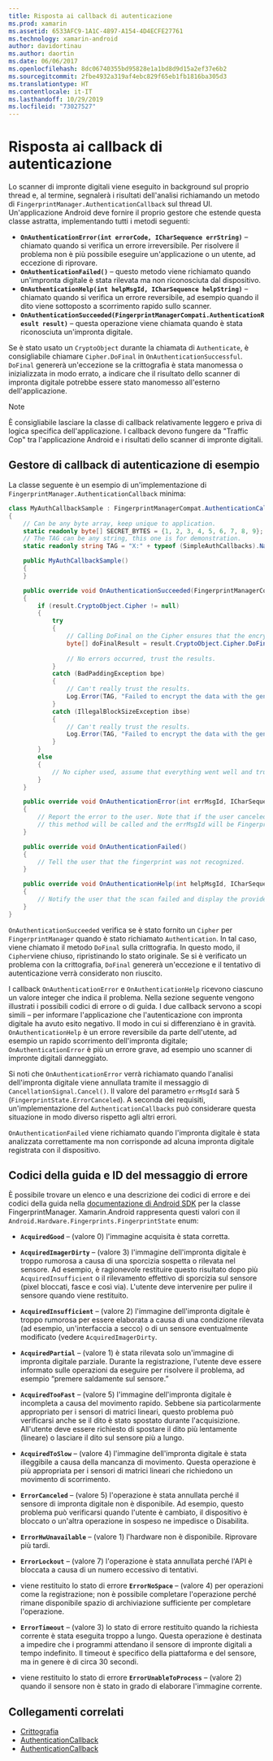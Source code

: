 ```yaml
---
title: Risposta ai callback di autenticazione
ms.prod: xamarin
ms.assetid: 6533AFC9-1A1C-4897-A154-4D4ECFE27761
ms.technology: xamarin-android
author: davidortinau
ms.author: daortin
ms.date: 06/06/2017
ms.openlocfilehash: 8dc06740355bd95828e1a1bd8d9d15a2ef37e6b2
ms.sourcegitcommit: 2fbe4932a319af4ebc829f65eb1fb1816ba305d3
ms.translationtype: HT
ms.contentlocale: it-IT
ms.lasthandoff: 10/29/2019
ms.locfileid: "73027527"
---
```

# <a name="responding-to-authentication-callbacks"></a>Risposta ai callback di autenticazione

Lo scanner di impronte digitali viene eseguito in background sul proprio thread e, al termine, segnalerà i risultati dell'analisi richiamando un metodo di `FingerprintManager.AuthenticationCallback` sul thread UI. Un'applicazione Android deve fornire il proprio gestore che estende questa classe astratta, implementando tutti i metodi seguenti:

- **`OnAuthenticationError(int errorCode, ICharSequence errString)`** &ndash; chiamato quando si verifica un errore irreversibile. Per risolvere il problema non è più possibile eseguire un'applicazione o un utente, ad eccezione di riprovare.
- **`OnAuthenticationFailed()`** &ndash; questo metodo viene richiamato quando un'impronta digitale è stata rilevata ma non riconosciuta dal dispositivo.
- **`OnAuthenticationHelp(int helpMsgId, ICharSequence helpString)`** &ndash; chiamato quando si verifica un errore reversibile, ad esempio quando il dito viene sottoposto a scorrimento rapido sullo scanner.
- **`OnAuthenticationSucceeded(FingerprintManagerCompati.AuthenticationResult result)`** &ndash; questa operazione viene chiamata quando è stata riconosciuta un'impronta digitale.

Se è stato usato un `CryptoObject` durante la chiamata di `Authenticate`, è consigliabile chiamare `Cipher.DoFinal` in `OnAuthenticationSuccessful`.
`DoFinal` genererà un'eccezione se la crittografia è stata manomessa o inizializzata in modo errato, a indicare che il risultato dello scanner di impronta digitale potrebbe essere stato manomesso all'esterno dell'applicazione.

> [!NOTE]
> È consigliabile lasciare la classe di callback relativamente leggero e priva di logica specifica dell'applicazione. I callback devono fungere da "Traffic Cop" tra l'applicazione Android e i risultati dello scanner di impronte digitali.

## <a name="a-sample-authentication-callback-handler"></a>Gestore di callback di autenticazione di esempio

La classe seguente è un esempio di un'implementazione di `FingerprintManager.AuthenticationCallback` minima: 

```csharp
class MyAuthCallbackSample : FingerprintManagerCompat.AuthenticationCallback
{
    // Can be any byte array, keep unique to application.
    static readonly byte[] SECRET_BYTES = {1, 2, 3, 4, 5, 6, 7, 8, 9};
    // The TAG can be any string, this one is for demonstration.
    static readonly string TAG = "X:" + typeof (SimpleAuthCallbacks).Name;

    public MyAuthCallbackSample()
    {
    }

    public override void OnAuthenticationSucceeded(FingerprintManagerCompat.AuthenticationResult result)
    {
        if (result.CryptoObject.Cipher != null) 
        {
            try
            {
                // Calling DoFinal on the Cipher ensures that the encryption worked.
                byte[] doFinalResult = result.CryptoObject.Cipher.DoFinal(SECRET_BYTES);
    
                // No errors occurred, trust the results.              
            }
            catch (BadPaddingException bpe)
            {
                // Can't really trust the results.
                Log.Error(TAG, "Failed to encrypt the data with the generated key." + bpe);
            }
            catch (IllegalBlockSizeException ibse)
            {
                // Can't really trust the results.
                Log.Error(TAG, "Failed to encrypt the data with the generated key." + ibse);
            }
        }
        else
        {
            // No cipher used, assume that everything went well and trust the results.
        }
    }

    public override void OnAuthenticationError(int errMsgId, ICharSequence errString)
    {
        // Report the error to the user. Note that if the user canceled the scan,
        // this method will be called and the errMsgId will be FingerprintState.ErrorCanceled.
    }

    public override void OnAuthenticationFailed()
    {
        // Tell the user that the fingerprint was not recognized.
    }

    public override void OnAuthenticationHelp(int helpMsgId, ICharSequence helpString)
    {
        // Notify the user that the scan failed and display the provided hint.
    }
}
```

`OnAuthenticationSucceeded` verifica se è stato fornito un `Cipher` per `FingerprintManager` quando è stato richiamato `Authentication`. In tal caso, viene chiamato il metodo `DoFinal` sulla crittografia. In questo modo, il `Cipher`viene chiuso, ripristinando lo stato originale. Se si è verificato un problema con la crittografia, `DoFinal` genererà un'eccezione e il tentativo di autenticazione verrà considerato non riuscito.

I callback `OnAuthenticationError` e `OnAuthenticationHelp` ricevono ciascuno un valore integer che indica il problema. Nella sezione seguente vengono illustrati i possibili codici di errore o di guida. I due callback servono a scopi simili &ndash; per informare l'applicazione che l'autenticazione con impronta digitale ha avuto esito negativo. Il modo in cui si differenziano è in gravità. `OnAuthenticationHelp` è un errore reversibile da parte dell'utente, ad esempio un rapido scorrimento dell'impronta digitale; `OnAuthenticationError` è più un errore grave, ad esempio uno scanner di impronte digitali danneggiato.

Si noti che `OnAuthenticationError` verrà richiamato quando l'analisi dell'impronta digitale viene annullata tramite il messaggio di `CancellationSignal.Cancel()`. Il valore del parametro `errMsgId` sarà 5 (`FingerprintState.ErrorCanceled`). A seconda dei requisiti, un'implementazione del `AuthenticationCallbacks` può considerare questa situazione in modo diverso rispetto agli altri errori. 

`OnAuthenticationFailed` viene richiamato quando l'impronta digitale è stata analizzata correttamente ma non corrisponde ad alcuna impronta digitale registrata con il dispositivo. 

## <a name="help-codes-and-error-message-ids"></a>Codici della guida e ID del messaggio di errore 

È possibile trovare un elenco e una descrizione dei codici di errore e dei codici della guida nella [documentazione di Android SDK](https://developer.android.com/reference/android/hardware/fingerprint/FingerprintManager.html#FINGERPRINT_ACQUIRED_GOOD) per la classe FingerprintManager. Xamarin.Android rappresenta questi valori con il `Android.Hardware.Fingerprints.FingerprintState` enum:

- **`AcquiredGood`** &ndash; (valore 0) l'immagine acquisita è stata corretta.

- **`AcquiredImagerDirty`** &ndash; (valore 3) l'immagine dell'impronta digitale è troppo rumorosa a causa di una sporcizia sospetta o rilevata nel sensore. Ad esempio, è ragionevole restituire questo risultato dopo più `AcquiredInsufficient` o il rilevamento effettivo di sporcizia sul sensore (pixel bloccati, fasce e così via). L'utente deve intervenire per pulire il sensore quando viene restituito.

- **`AcquiredInsufficient`** &ndash; (valore 2) l'immagine dell'impronta digitale è troppo rumorosa per essere elaborata a causa di una condizione rilevata (ad esempio, un'interfaccia a secco) o di un sensore eventualmente modificato (vedere `AcquiredImagerDirty`.

- **`AcquiredPartial`** &ndash; (valore 1) è stata rilevata solo un'immagine di impronta digitale parziale. Durante la registrazione, l'utente deve essere informato sulle operazioni da eseguire per risolvere il problema, ad esempio &ldquo;premere saldamente sul sensore.&rdquo;

- **`AcquiredTooFast`** &ndash; (valore 5) l'immagine dell'impronta digitale è incompleta a causa del movimento rapido. Sebbene sia particolarmente appropriato per i sensori di matrici lineari, questo problema può verificarsi anche se il dito è stato spostato durante l'acquisizione. All'utente deve essere richiesto di spostare il dito più lentamente (lineare) o lasciare il dito sul sensore più a lungo.

- **`AcquiredToSlow`** &ndash; (valore 4) l'immagine dell'impronta digitale è stata illeggibile a causa della mancanza di movimento. Questa operazione è più appropriata per i sensori di matrici lineari che richiedono un movimento di scorrimento.

- **`ErrorCanceled`** &ndash; (valore 5) l'operazione è stata annullata perché il sensore di impronta digitale non è disponibile. Ad esempio, questo problema può verificarsi quando l'utente è cambiato, il dispositivo è bloccato o un'altra operazione in sospeso ne impedisce o Disabilita.

- **`ErrorHwUnavailable`** &ndash; (valore 1) l'hardware non è disponibile. Riprovare più tardi.

- **`ErrorLockout`** &ndash; (valore 7) l'operazione è stata annullata perché l'API è bloccata a causa di un numero eccessivo di tentativi.

- viene restituito lo stato di errore **`ErrorNoSpace`** &ndash; (valore 4) per operazioni come la registrazione; non è possibile completare l'operazione perché rimane disponibile spazio di archiviazione sufficiente per completare l'operazione.

- **`ErrorTimeout`** &ndash; (valore 3) lo stato di errore restituito quando la richiesta corrente è stata eseguita troppo a lungo. Questa operazione è destinata a impedire che i programmi attendano il sensore di impronte digitali a tempo indefinito. Il timeout è specifico della piattaforma e del sensore, ma in genere è di circa 30 secondi.

- viene restituito lo stato di errore **`ErrorUnableToProcess`** &ndash; (valore 2) quando il sensore non è stato in grado di elaborare l'immagine corrente.

## <a name="related-links"></a>Collegamenti correlati

- [Crittografia](https://docs.oracle.com/javase/7/docs/api/javax/crypto/Cipher.html)
- [AuthenticationCallback](https://developer.android.com/reference/android/hardware/fingerprint/FingerprintManager.AuthenticationCallback.html)
- [AuthenticationCallback](https://developer.android.com/reference/android/support/v4/hardware/fingerprint/FingerprintManagerCompat.AuthenticationCallback.html)
